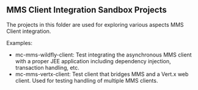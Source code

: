 ## MMS Client Integration Sandbox Projects

The projects in this folder are used for exploring various aspects MMS Client integration.

Examples:

* mc-mms-wildfly-client: Test integrating the asynchronous MMS client with a proper JEE application including 
  dependency injection, transaction handling, etc.
* mc-mms-vertx-client: Test client that bridges MMS and a Vert.x web client. Used for testing handling of multiple
  MMS clients.
  